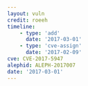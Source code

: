 ```yaml
---
layout: vuln
credit: roeeh
timeline:
    - type: 'add'
      date: '2017-03-01'
    - type: 'cve-assign'
      date: '2017-02-09' 
cve: CVE-2017-5947
alephid: ALEPH-2017007    
date: '2017-03-01'
---
```

